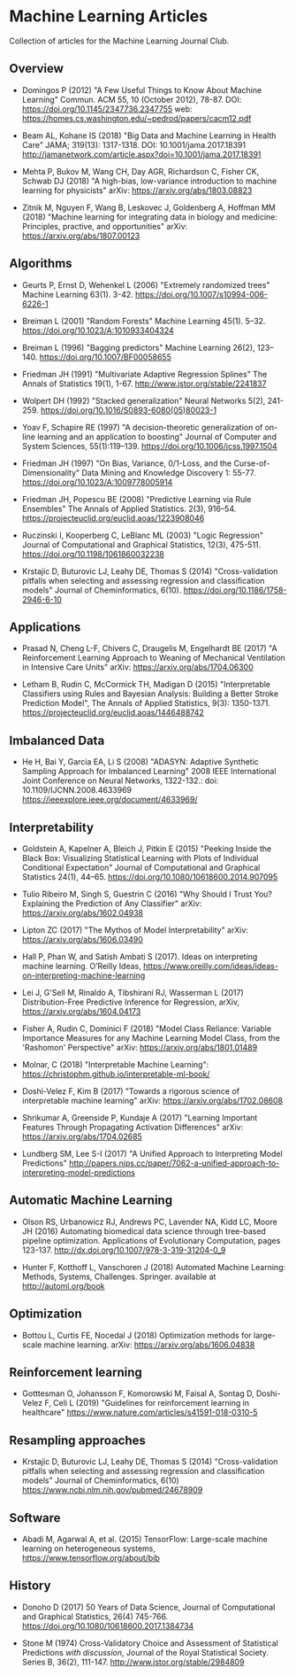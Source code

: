 # Machine Learning Articles
Collection of articles for the Machine Learning Journal Club. 

## Overview

* Domingos P (2012) "A Few Useful Things to Know About Machine Learning" Commun. ACM 55, 10 (October 2012), 78-87. DOI: https://doi.org/10.1145/2347736.2347755 web: https://homes.cs.washington.edu/~pedrod/papers/cacm12.pdf

* Beam AL, Kohane IS (2018) "Big Data and Machine Learning in Health Care" JAMA; 319(13): 1317-1318. DOI: 10.1001/jama.2017.18391 http://jamanetwork.com/article.aspx?doi=10.1001/jama.2017.18391

* Mehta P, Bukov M, Wang CH, Day AGR, Richardson C, Fisher CK, Schwab DJ (2018) "A high-bias, low-variance introduction to machine learning for physicists" arXiv: https://arxiv.org/abs/1803.08823

* Zitnik M, Nguyen F, Wang B, Leskovec J, Goldenberg A, Hoffman MM (2018) "Machine learning for integrating data in biology and medicine: Principles, practive, and opportunities" arXiv: https://arxiv.org/abs/1807.00123

## Algorithms

* Geurts P, Ernst D, Wehenkel L (2006) "Extremely randomized trees" Machine Learning 63(1). 3-42. https://doi.org/10.1007/s10994-006-6226-1

* Breiman L (2001) "Random Forests" Machine Learning 45(1). 5–32. https://doi.org/10.1023/A:1010933404324

* Breiman L (1996) "Bagging predictors" Machine Learning 26(2), 123–140.  https://doi.org/10.1007/BF00058655

* Friedman JH (1991) "Multivariate Adaptive Regression Splines" The Annals of Statistics 19(1), 1-67. http://www.jstor.org/stable/2241837

* Wolpert DH (1992) "Stacked generalization" Neural Networks 5(2), 241-259. https://doi.org/10.1016/S0893-6080(05)80023-1

* Yoav F, Schapire RE (1997) "A decision-theoretic generalization of on-line learning and an application to boosting" Journal of Computer and System Sciences, 55(1):119–139. https://doi.org/10.1006/jcss.1997.1504

* Friedman JH (1997) "On Bias, Variance, 0/1-Loss, and the Curse-of-Dimensionality" Data Mining and Knowledge Discovery  1: 55-77. https://doi.org/10.1023/A:1009778005914

* Friedman JH, Popescu BE (2008) "Predictive Learning via Rule Ensembles" The Annals of Applied Statistics.  2(3), 916–54. https://projecteuclid.org/euclid.aoas/1223908046

* Ruczinski I, Kooperberg C, LeBlanc ML (2003) "Logic Regression" Journal of Computational and Graphical Statistics, 12(3), 475-511. https://doi.org/10.1198/1061860032238

* Krstajic D, Buturovic LJ, Leahy DE, Thomas S (2014) "Cross-validation pitfalls when selecting and assessing regression and classification models" Journal of Cheminformatics, 6(10). https://doi.org/10.1186/1758-2946-6-10

## Applications

* Prasad N, Cheng L-F, Chivers C, Draugelis M, Engelhardt BE (2017) "A Reinforcement Learning Approach to Weaning of Mechanical Ventilation in Intensive Care Units" arXiv: https://arxiv.org/abs/1704.06300

* Letham B, Rudin C, McCormick TH, Madigan D (2015) "Interpretable Classifiers using Rules and Bayesian Analysis: Building a Better Stroke Prediction Model", The Annals of Applied Statistics, 9(3): 1350-1371. https://projecteuclid.org/euclid.aoas/1446488742

## Imbalanced Data

* He H, Bai Y, Garcia EA, Li S (2008) "ADASYN: Adaptive Synthetic Sampling Approach for Imbalanced Learning"  2008 IEEE International Joint Conference on Neural Networks, 1322-132.: doi: 10.1109/IJCNN.2008.4633969 https://ieeexplore.ieee.org/document/4633969/

## Interpretability

* Goldstein A, Kapelner A, Bleich J, Pitkin E (2015) "Peeking Inside the Black Box: Visualizing Statistical Learning with Plots of Individual Conditional Expectation" Journal of Computational and Graphical Statistics 24(1), 44–65. https://doi.org/10.1080/10618600.2014.907095

* Tulio Ribeiro M, Singh S, Guestrin C (2016) "Why Should I Trust You? Explaining the Prediction of Any Classifier" arXiv: https://arxiv.org/abs/1602.04938

* Lipton ZC (2017) "The Mythos of Model Interpretability" arXiv: https://arxiv.org/abs/1606.03490

* Hall P, Phan W, and Satish Ambati S (2017). Ideas on interpreting machine learning. O’Reilly Ideas, https://www.oreilly.com/ideas/ideas-on-interpreting-machine-learning

* Lei J, G'Sell M, Rinaldo A, Tibshirani RJ, Wasserman L (2017) Distribution-Free Predictive Inference for Regression, arXiv, https://arxiv.org/abs/1604.04173

* Fisher A, Rudin C, Dominici F (2018) "Model Class Reliance: Variable Importance Measures for any Machine Learning Model Class, from the 'Rashomon' Perspective" arXiv: https://arxiv.org/abs/1801.01489

* Molnar, C (2018) "Interpretable Machine Learning": https://christophm.github.io/interpretable-ml-book/

* Doshi-Velez F, Kim B (2017) "Towards a rigorous science of interpretable machine learning" arXiv: https://arxiv.org/abs/1702.08608

* Shrikumar A, Greenside P, Kundaje A (2017) "Learning Important Features Through Propagating Activation Differences" arXiv: https://arxiv.org/abs/1704.02685

* Lundberg SM, Lee S-I (2017) "A Unified Approach to Interpreting Model Predictions" http://papers.nips.cc/paper/7062-a-unified-approach-to-interpreting-model-predictions


## Automatic Machine Learning

* Olson RS, Urbanowicz RJ, Andrews PC, Lavender NA, Kidd LC, Moore JH (2016) Automating biomedical data science through tree-based pipeline optimization. Applications of Evolutionary Computation, pages 123-137. http://dx.doi.org/10.1007/978-3-319-31204-0_9

* Hunter F, Kotthoff L, Vanschoren J (2018) Automated Machine Learning: Methods, Systems, Challenges. Springer. available at http://automl.org/book

## Optimization

* Bottou L, Curtis FE, Nocedal J (2018) Optimization methods for large-scale machine learning. arXiv: https://arxiv.org/abs/1606.04838

## Reinforcement learning

* Gotttesman O, Johansson F, Komorowski M, Faisal A, Sontag D, Doshi-Velez F, Celi L (2019) "Guidelines for reinforcement learning in healthcare" https://www.nature.com/articles/s41591-018-0310-5

## Resampling approaches

* Krstajic D, Buturovic LJ, Leahy DE, Thomas S (2014) "Cross-validation pitfalls when selecting and assessing regression and classification models" Journal of Cheminformatics, 6(10) https://www.ncbi.nlm.nih.gov/pubmed/24678909

## Software

* Abadi M, Agarwal A, et al. (2015) TensorFlow: Large-scale machine learning on heterogeneous systems,
https://www.tensorflow.org/about/bib

## History

* Donoho D (2017) 50 Years of Data Science, Journal of Computational and Graphical Statistics, 26(4) 745-766. https://doi.org/10.1080/10618600.2017.1384734

* Stone M (1974) Cross-Validatory Choice and Assessment of Statistical Predictions *with discussion*, Journal of the Royal Statistical Society. Series B, 36(2), 111-147. http://www.jstor.org/stable/2984809
